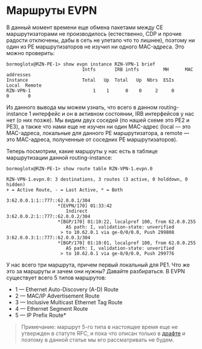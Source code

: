 # Маршруты EVPN

В данный момент времени еще обмена пакетами между CE маршрутизаторами не производилось \(естественно, CDP и прочие радости отключены, дабы в сеть не улетало что то лишнее\), поэтому ни один из PE маршрутизаторов не изучил ни одного MAC-адреса. Это можно проверить:

```text
bormoglotx@RZN-PE-1> show evpn instance RZN-VPN-1 brief
                            Intfs       IRB intfs         MH      MAC addresses
Instance                    Total   Up  Total   Up  Nbrs  ESIs    Local  Remote
RZN-VPN-1                       1    1      0    0     2     0        0       0
```

Из данного вывода мы можем узнать, что всего в данном routing-instance 1 интерфейс и он в активном состоянии, IRB интерфейсов у нас нет \(о них позже\). Мы видим двух соседей \(по нашей схеме это PE2 и PE3\), а также что нами еще не изучен ни один MAC-адрес \(local — это MAC-адреса, локальные для данного PE маршрутизатора, а remote — это MAC-адреса, полученные от соседних PE маршрутизаторов\).

Теперь посмотрим, какие маршруты у нас есть в таблице маршрутизации данной routing-instance:

```text
bormoglotx@RZN-PE-1> show route table RZN-VPN-1.evpn.0

RZN-VPN-1.evpn.0: 3 destinations, 3 routes (3 active, 0 holddown, 0 hidden)
+ = Active Route, - = Last Active, * = Both

3:62.0.0.1:1::777::62.0.0.1/304
                   *[EVPN/170] 01:33:42
                      Indirect
3:62.0.0.2:1::777::62.0.0.2/304
                   *[BGP/170] 01:10:22, localpref 100, from 62.0.0.255
                      AS path: I, validation-state: unverified
                    > to 10.62.0.1 via ge-0/0/0.0, Push 299808
3:62.0.0.3:1::777::62.0.0.3/304
                   *[BGP/170] 01:10:01, localpref 100, from 62.0.0.255
                      AS path: I, validation-state: unverified
                    > to 10.62.0.1 via ge-0/0/0.0, Push 299776
```

У нас всего три маршрута, причем первый локальный для PE1. Что же это за маршруты и зачем они нужны? Давайте разбираться. В EVPN существует всего 5 типов маршрутов:

* 1 — Ethernet Auto-Discovery \(A-D\) Route
* 2 — MAC/IP Advertisement Route
* 3 — Inclusive Multicast Ethernet Tag Route
* 4 — Ethernet Segment Route
* 5 — IP Prefix Route\*

> Примечание: маршрут 5-го типа в настоящее время еще не утвержден в статуте RFC, и пока что описан только в [драфте](https://tools.ietf.org/html/draft-ietf-bess-evpn-prefix-advertisement-11) и поэтому в данной статье мы его рассматривать не будем.

